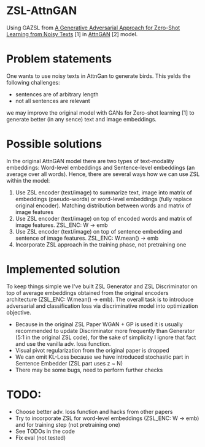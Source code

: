 # ZSL-AttnGAN

Using GAZSL from [A Generative Adversarial Approach for Zero-Shot Learning from Noisy Texts](https://arxiv.org/pdf/1712.01381.pdf) [1] in [AttnGAN](http://openaccess.thecvf.com/content_cvpr_2018/papers/Xu_AttnGAN_Fine-Grained_Text_CVPR_2018_paper.pdf) [2] model.

# Problem statements
One wants to use noisy texts in AttnGan to generate birds. 
This yelds the following challenges:
- sentences are of arbitrary length
- not all sentences are relevant

we may improve the original model with GANs for Zero-shot learning [1] to generate better (in any sence) text and image embeddings.

# Possible solutions
In the original AttnGAN model there are two types of text-modality embeddings: Word-level embeddings and Sentence-level embeddings (an average over all words). Hence, there are several ways how we can use ZSL within the model:
1. Use ZSL encoder (text/image) to summarize text, image into matrix of embeddings (pseudo-words) or word-level embeddings (fully replace original encoder). Matching distribution between words and matrix of image features
2. Use ZSL encoder (text/image) on top of encoded words and matrix of image features. ZSL_ENC: W -> emb
3. Use ZSL encoder (text/image) on top of sentence embedding and sentence of image features. ZSL_ENC: W.mean() -> emb
4. Incorporate ZSL approach in the training phase, not pretraining one

# Implemented solution
To keep things simple we I've built ZSL Generator and ZSL Discriminator on top of average embeddings obtained from the original encoders architecture (ZSL_ENC: W.mean() -> emb). The overall task is to introduce adversarial and classification loss via discriminative model into optimization objective.

- Because in the original ZSL Paper WGAN + GP is used it is usually recommended to update Discriminator more frequently than Generator (5:1 in the original ZSL code), for the sake of simplicity I ignore that fact and use the vanilla adv. loss function.
- Visual pivot regularization from the original paper is dropped
- We can omit KL-Loss because we have introduced stochastic part in Sentence Embedder (ZSL part uses z ~ N)
- There may be some bugs, need to perform further checks

# TODO:
- Choose better adv. loss function and hacks from other papers
- Try to incorporate ZSL for word-level embeddings (ZSL_ENC: W -> emb) and for training step (not pretraining one)
- See TODOs in the code
- Fix eval (not tested)
